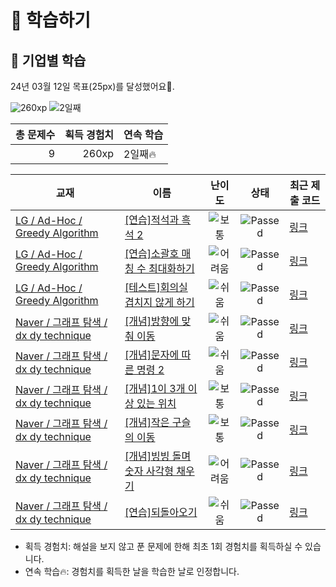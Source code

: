 # 📖 학습하기

## 🚀 기업별 학습
24년 03월 12일 목표(25px)를 달성했어요🥳.

![260xp](https://img.shields.io/badge/EXP-260xp-%235cb85c.svg?for-the-badge)
![2일째](https://img.shields.io/badge/연속학습-2일째-%23E34F26.svg?for-the-badge)

|총 문제수|획득 경험치|연속 학습|
|---:|---:|---|
9|260xp|2일째🔥|

|교재|이름|난이도|상태|최근 제출 코드|
|---|---|:---:|:---:|---|
|[LG / Ad-Hoc / Greedy Algorithm](https://www.codetree.ai/missions?missionId=19)|[[연습]적석과 흑석 2](https://www.codetree.ai/missions/19/problems/red-stone-and-black-stone-2)|![보통][medium]|![Passed][passed]|[링크](https://github.com/soomin9106/codetree-TILs/blob/main/240312/%EC%A0%81%EC%84%9D%EA%B3%BC%20%ED%9D%91%EC%84%9D%202/red-stone-and-black-stone-2.py)|
|[LG / Ad-Hoc / Greedy Algorithm](https://www.codetree.ai/missions?missionId=19)|[[연습]소괄호 매칭 수 최대화하기](https://www.codetree.ai/missions/19/problems/maximize-the-number-of-parenthesis-matches)|![어려움][hard]|![Passed][passed]|[링크](https://github.com/soomin9106/codetree-TILs/blob/main/240312/%EC%86%8C%EA%B4%84%ED%98%B8%20%EB%A7%A4%EC%B9%AD%20%EC%88%98%20%EC%B5%9C%EB%8C%80%ED%99%94%ED%95%98%EA%B8%B0/maximize-the-number-of-parenthesis-matches.py)|
|[LG / Ad-Hoc / Greedy Algorithm](https://www.codetree.ai/missions?missionId=19)|[[테스트]회의실 겹치지 않게 하기](https://www.codetree.ai/missions/19/problems/do-not-overlap-the-meeting-room)|![쉬움][easy]|![Passed][passed]|[링크](https://github.com/soomin9106/codetree-TILs/blob/main/240312/%ED%9A%8C%EC%9D%98%EC%8B%A4%20%EA%B2%B9%EC%B9%98%EC%A7%80%20%EC%95%8A%EA%B2%8C%20%ED%95%98%EA%B8%B0/do-not-overlap-the-meeting-room.py)|
|[Naver / 그래프 탐색 / dx dy technique](https://www.codetree.ai/missions?missionId=14)|[[개념]방향에 맞춰 이동](https://www.codetree.ai/missions/14/problems/move-in-direction)|![쉬움][easy]|![Passed][passed]|[링크](https://github.com/soomin9106/codetree-TILs/blob/main/240312/%EB%B0%A9%ED%96%A5%EC%97%90%20%EB%A7%9E%EC%B6%B0%20%EC%9D%B4%EB%8F%99/move-in-direction.py)|
|[Naver / 그래프 탐색 / dx dy technique](https://www.codetree.ai/missions?missionId=14)|[[개념]문자에 따른 명령 2](https://www.codetree.ai/missions/14/problems/text-based-commands2)|![쉬움][easy]|![Passed][passed]|[링크](https://github.com/soomin9106/codetree-TILs/blob/main/240312/%EB%AC%B8%EC%9E%90%EC%97%90%20%EB%94%B0%EB%A5%B8%20%EB%AA%85%EB%A0%B9%202/text-based-commands2.py)|
|[Naver / 그래프 탐색 / dx dy technique](https://www.codetree.ai/missions?missionId=14)|[[개념]1이 3개 이상 있는 위치](https://www.codetree.ai/missions/14/problems/place-more-than-3-ones)|![보통][medium]|![Passed][passed]|[링크](https://github.com/soomin9106/codetree-TILs/blob/main/240312/1%EC%9D%B4%203%EA%B0%9C%20%EC%9D%B4%EC%83%81%20%EC%9E%88%EB%8A%94%20%EC%9C%84%EC%B9%98/place-more-than-3-ones.py)|
|[Naver / 그래프 탐색 / dx dy technique](https://www.codetree.ai/missions?missionId=14)|[[개념]작은 구슬의 이동](https://www.codetree.ai/missions/14/problems/small-marble-movement)|![보통][medium]|![Passed][passed]|[링크](https://github.com/soomin9106/codetree-TILs/blob/main/240312/%EC%9E%91%EC%9D%80%20%EA%B5%AC%EC%8A%AC%EC%9D%98%20%EC%9D%B4%EB%8F%99/small-marble-movement.py)|
|[Naver / 그래프 탐색 / dx dy technique](https://www.codetree.ai/missions?missionId=14)|[[개념]빙빙 돌며 숫자 사각형 채우기](https://www.codetree.ai/missions/14/problems/snail-number-square)|![어려움][hard]|![Passed][passed]|[링크](https://github.com/soomin9106/codetree-TILs/blob/main/240312/%EB%B9%99%EB%B9%99%20%EB%8F%8C%EB%A9%B0%20%EC%88%AB%EC%9E%90%20%EC%82%AC%EA%B0%81%ED%98%95%20%EC%B1%84%EC%9A%B0%EA%B8%B0/snail-number-square.py)|
|[Naver / 그래프 탐색 / dx dy technique](https://www.codetree.ai/missions?missionId=14)|[[연습]되돌아오기](https://www.codetree.ai/missions/14/problems/come-back)|![쉬움][easy]|![Passed][passed]|[링크](https://github.com/soomin9106/codetree-TILs/blob/main/240312/%EB%90%98%EB%8F%8C%EC%95%84%EC%98%A4%EA%B8%B0/come-back.py)|


* 획득 경험치: 해설을 보지 않고 푼 문제에 한해 최초 1회 경험치를 획득하실 수 있습니다.
* 연속 학습🔥: 경험치를 획득한 날을 학습한 날로 인정합니다.










[b5]: https://img.shields.io/badge/Bronze_5-%235D3E31.svg
[b4]: https://img.shields.io/badge/Bronze_4-%235D3E31.svg
[b3]: https://img.shields.io/badge/Bronze_3-%235D3E31.svg
[b2]: https://img.shields.io/badge/Bronze_2-%235D3E31.svg
[b1]: https://img.shields.io/badge/Bronze_1-%235D3E31.svg
[s5]: https://img.shields.io/badge/Silver_5-%23394960.svg
[s4]: https://img.shields.io/badge/Silver_4-%23394960.svg
[s3]: https://img.shields.io/badge/Silver_3-%23394960.svg
[s2]: https://img.shields.io/badge/Silver_2-%23394960.svg
[s1]: https://img.shields.io/badge/Silver_1-%23394960.svg
[g5]: https://img.shields.io/badge/Gold_5-%23FFC433.svg
[g4]: https://img.shields.io/badge/Gold_4-%23FFC433.svg
[g3]: https://img.shields.io/badge/Gold_3-%23FFC433.svg
[g2]: https://img.shields.io/badge/Gold_2-%23FFC433.svg
[g1]: https://img.shields.io/badge/Gold_1-%23FFC433.svg
[p5]: https://img.shields.io/badge/Platinum_5-%2376DDD8.svg
[p4]: https://img.shields.io/badge/Platinum_4-%2376DDD8.svg
[p3]: https://img.shields.io/badge/Platinum_3-%2376DDD8.svg
[p2]: https://img.shields.io/badge/Platinum_2-%2376DDD8.svg
[p1]: https://img.shields.io/badge/Platinum_1-%2376DDD8.svg
[passed]: https://img.shields.io/badge/Passed-%23009D27.svg
[failed]: https://img.shields.io/badge/Failed-%23D24D57.svg
[easy]: https://img.shields.io/badge/쉬움-%235cb85c.svg?for-the-badge
[medium]: https://img.shields.io/badge/보통-%23FFC433.svg?for-the-badge
[hard]: https://img.shields.io/badge/어려움-%23D24D57.svg?for-the-badge